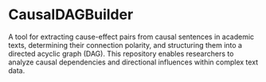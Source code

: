# CausalDAGBuilder
A tool for extracting cause-effect pairs from causal sentences in academic texts, determining their connection polarity, and structuring them into a directed acyclic graph (DAG). This repository enables researchers to analyze causal dependencies and directional influences within complex text data.
